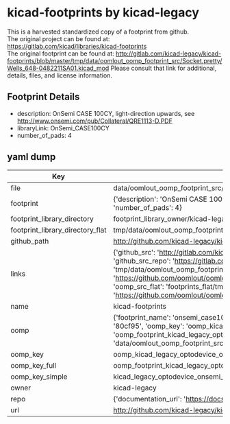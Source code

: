 # kicad-footprints by kicad-legacy  
This is a harvested standardized copy of a footprint from github.  
The original project can be found at:  
https://gitlab.com/kicad/libraries/kicad-footprints  
The original footprint can be found at:
http://gitlab.com/kicad-legacy/kicad-footprints/blob/master/tmp/data/oomlout_oomp_footprint_src/Socket.pretty/Wells_648-0482211SA01.kicad_mod
Please consult that link for additional, details, files, and license information.  
## Footprint Details
* description: OnSemi CASE 100CY, light-direction upwards, see http://www.onsemi.com/pub/Collateral/QRE1113-D.PDF  
* libraryLink: OnSemi_CASE100CY  
* number_of_pads: 4  
## yaml dump  
| Key | Value |  
| --- | --- |  
| file | data/oomlout_oomp_footprint_src/kicad-footprints/OptoDevice.pretty/OnSemi_CASE100CY.kicad_mod |  
| footprint | {'description': 'OnSemi CASE 100CY, light-direction upwards, see http://www.onsemi.com/pub/Collateral/QRE1113-D.PDF', 'libraryLink': 'OnSemi_CASE100CY', 'number_of_pads': 4} |  
| footprint_library_directory | footprint_library_owner/kicad-legacy_kicad-footprints |  
| footprint_library_directory_flat | tmp/data/oomlout_oomp_footprint_src/footprints_flat/kicad_legacy_optodevice_onsemi_case100cy/working |  
| github_path | http://github.com/kicad-legacy/kicad-footprints/blob/master/tmp/data/oomlout_oomp_footprint_src/OptoDevice.pretty/OnSemi_CASE100CY.kicad_mod |  
| links | {'github_src': 'http://gitlab.com/kicad-legacy/kicad-footprints/blob/master/tmp/data/oomlout_oomp_footprint_src/Socket.pretty/Wells_648-0482211SA01.kicad_mod', 'github_src_repo': 'https://gitlab.com/kicad/libraries/kicad-footprints', 'oomp_bot': 'tmp/data/oomlout_oomp_footprint_src/footprints/kicad_legacy_optodevice_onsemi_case100cy/working', 'oomp_bot_github': 'https://github.com/oomlout/oomlout_oomp_footprint_bot/tree/main/tmp/data/oomlout_oomp_footprint_src/footprints/kicad_legacy_optodevice_onsemi_case100cy/working', 'oomp_src_flat': 'footprints_flat/tmp/data/oomlout_oomp_footprint_src/footprints_flat/kicad_legacy_optodevice_onsemi_case100cy/working', 'oomp_src_flat_github': 'https://github.com/oomlout/oomlout_oomp_footprint_src/tree/main/tmp/data/oomlout_oomp_footprint_src/footprints_flat/kicad_legacy_optodevice_onsemi_case100cy/working'} |  
| name | kicad-footprints |  
| oomp | {'footprint_name': 'onsemi_case100cy', 'library_name': 'optodevice', 'md5': '80cf95f47865865dc4773fdc34ae26be', 'md5_10': '80cf95f478', 'md5_5': '80cf9', 'md5_6': '80cf95', 'oomp_key': 'oomp_kicad_legacy_optodevice_onsemi_case100cy', 'oomp_key_extra': 'oomp_footprint_kicad_legacy_optodevice_onsemi_case100cy', 'oomp_key_full': 'oomp_footprint_kicad_legacy_optodevice_onsemi_case100cy_80cf95', 'oomp_key_simple': 'kicad_legacy_optodevice_onsemi_case100cy', 'original_filename': 'data/oomlout_oomp_footprint_src/kicad-footprints/OptoDevice.pretty/OnSemi_CASE100CY.kicad_mod', 'owner_name': 'kicad_legacy'} |  
| oomp_key | oomp_kicad_legacy_optodevice_onsemi_case100cy |  
| oomp_key_full | oomp_footprint_kicad_legacy_optodevice_onsemi_case100cy |  
| oomp_key_simple | kicad_legacy_optodevice_onsemi_case100cy |  
| owner | kicad-legacy |  
| repo | {'documentation_url': 'https://docs.github.com/rest/repos/repos#get-a-repository', 'message': 'Not Found'} |  
| url | http://github.com/kicad-legacy/kicad-footprints |  

